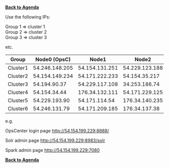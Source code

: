 **[Back to Agenda](./../README.md)**


Use the following IPs:  

Group 1 => cluster 1  
Group 2 => cluster 2  
Group 3 => cluster 3

etc.

|  Group    |  Node0 (OpsC)  |  Node1         | Node2          |  
|-----------|----------------|----------------|----------------|
| Cluster1  | 54.246.148.205 | 54.154.131.251 | 54.229.123.188 |
| Cluster2  | 54.154.149.234 | 54.171.222.233 | 54.154.35.217  |   
| Cluster3  | 54.194.90.37   | 54.229.117.108 | 34.253.186.74  |  
| Cluster4  | 54.154.34.44   | 176.34.132.111 | 54.171.229.125 |  
| Cluster5  | 54.229.193.90  | 54.171.114.54  | 176.34.140.235 |  
| Cluster6  | 54.246.131.79  | 54.171.209.185 | 176.34.137.38  |


e.g.

OpsCenter login page
http://54.154.199.229:8888/

Solr admin page
http://54.154.199.229:8983/solr

Spark admin page
http://54.154.199.229:7080

**[Back to Agenda](./../README.md)**
